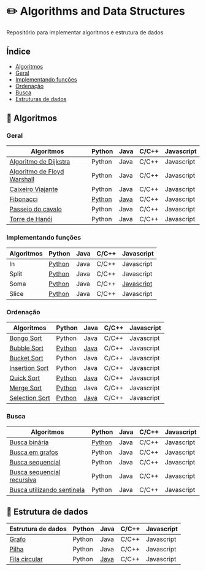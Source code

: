 # ✏️ Algorithms and Data Structures

Repositório para implementar algoritmos e estrutura de dados

## Índice

-  [Algoritmos](#-algoritmos)
-  [Geral](#geral)
-  [Implementando funções](#implementando-funções)
-  [Ordenação](#ordenação)
-  [Busca](#busca)
-  [Estruturas de dados](#-estrutura-de-dados)


## 📝 Algoritmos

### Geral

| Algoritmos | Python | Java | C/C++ | Javascript |
|------|-------|------|------|------|
| [Algoritmo de Dijkstra](https://pt.wikipedia.org/wiki/Algoritmo_de_Dijkstra) | Python | Java | C/C++ | Javascript |
| [Algoritmo de Floyd Warshall](https://pt.wikipedia.org/wiki/Algoritmo_de_Floyd-Warshall) | Python | Java | C/C++ | Javascript |
| [Caixeiro Viajante](https://pt.wikipedia.org/wiki/Problema_do_caixeiro-viajante) | Python | Java | C/C++ | Javascript |
| [Fibonacci](https://pt.wikipedia.org/wiki/Sequ%C3%AAncia_de_Fibonacci) | [Python](src/python/fibonacci.py) | [Java](src/java/Fibonacci.java) | C/C++ | Javascript |
| [Passeio do cavalo](https://pt.wikipedia.org/wiki/Problema_do_cavalo) | Python | Java | C/C++ | Javascript |
| [Torre de Hanói](https://pt.wikipedia.org/wiki/Torre_de_Han%C3%B3i) | Python | Java | C/C++ | Javascript |

  
### Implementando funções

| Algoritmos | Python | Java | C/C++ | Javascript |
|------|-------|------|------|------|
| In | [Python](src/python/in.py) | Java | C/C++ | Javascript |
| Split | [Python](src/python/split.py) | Java | C/C++ | Javascript |
| Soma | [Python](src/python/plus.py) | Java | C/C++ | [Javascript](src/javascript/FuncaoSoma.js)|
| Slice | [Python](src/python/slice.py) | Java | C/C++ | Javascript |



### Ordenação

| Algoritmos | Python | Java | C/C++ | Javascript |
|------|-------|------|------|------|
| [Bongo Sort](https://pt.wikipedia.org/wiki/Bogosort) | Python | Java | C/C++ | Javascript |
| [Bubble Sort](https://pt.wikipedia.org/wiki/Bucket_sort) | [Python](src/python/bubble_sort.py) | [Java](src/java/BubbleSort.java) | C/C++ | Javascript |
| [Bucket Sort](https://pt.wikipedia.org/wiki/Bucket_sort) | Python | Java | C/C++ | Javascript |
| [Insertion Sort](https://pt.wikipedia.org/wiki/Insertion_sort) | Python | Java | C/C++ | Javascript |
| [Quick Sort](https://pt.wikipedia.org/wiki/Quicksort) | [Python](src/python/QuickSort) | [Java](src/java/QuickSort.java) | C/C++ | Javascript |
| [Merge Sort](https://pt.wikipedia.org/wiki/Merge_sort) | [Python](src/python/MergeSort) | Java | C/C++ | Javascript |
| [Selection Sort](https://pt.wikipedia.org/wiki/Selection_sort) | [Python](src/python/selection_sort.py) | [Java](src/java/SelectionSort.java) | C/C++ | Javascript |

  

### Busca

| Algoritmos | Python | Java | C/C++ | Javascript |
|------|-------|------|------|------|
| [Busca binária](https://pt.wikipedia.org/wiki/Pesquisa_bin%C3%A1ria) | [Python](binary_search.py) | Java | C/C++ | Javascript |
| [Busca em grafos](https://www.inf.ufsc.br/grafos/represen/busca.html) | Python | Java | C/C++ | Javascript |
| [Busca sequencial](https://pt.wikipedia.org/wiki/Busca_linear) | Python | Java | C/C++ | Javascript |
| [Busca sequencial recursiva](https://pt.wikipedia.org/wiki/Busca_linear) | Python | Java | C/C++ | Javascript |
| [Busca utilizando sentinela](https://updatedcode.wordpress.com/2015/06/16/busca-sequencial-com-sentinela/) | Python | Java | C/C++ | Javascript |

  

## 📝 Estrutura de dados

| Estrutura de dados | Python | Java | C/C++ | Javascript |
|------|-------|------|------|------|
| [Grafo](https://pt.wikipedia.org/wiki/Teoria_dos_grafos) | Python | Java | C/C++ | Javascript |
| [Pilha](https://pt.wikipedia.org/wiki/LIFO) | Python | Java | C/C++ | Javascript |
| [Fila circular](https://www.devmedia.com.br/fila-circular-dinamica/24572) | Python | [Java](src/java/fila_circular.java) | C/C++ | Javascript |